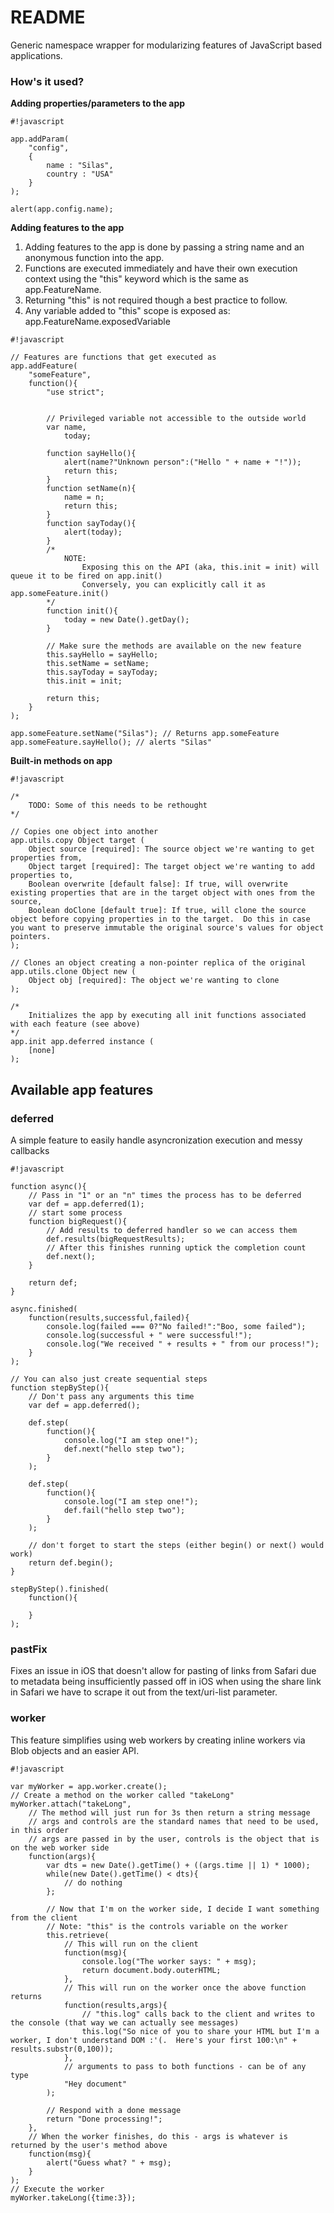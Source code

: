 # README #

Generic namespace wrapper for modularizing features of JavaScript based applications.

### How's it used? ###

**Adding properties/parameters to the app**

```
#!javascript

app.addParam(
	"config",
	{
		name : "Silas",
		country : "USA"
	}
);

alert(app.config.name);

```

**Adding features to the app**

1. Adding features to the app is done by passing a string name and an anonymous function into the app.
1. Functions are executed immediately and have their own execution context using the "this" keyword which is the same as app.FeatureName.
1. Returning "this" is not required though a best practice to follow.
1. Any variable added to "this" scope is exposed as: app.FeatureName.exposedVariable


```
#!javascript

// Features are functions that get executed as
app.addFeature(
	"someFeature",
	function(){
		"use strict";


		// Privileged variable not accessible to the outside world
		var name,
			today;

		function sayHello(){
			alert(name?"Unknown person":("Hello " + name + "!"));
			return this;
		}
		function setName(n){
			name = n;
			return this;
		}
		function sayToday(){
			alert(today);
		}
		/*
			NOTE:
				Exposing this on the API (aka, this.init = init) will queue it to be fired on app.init()
				Conversely, you can explicitly call it as app.someFeature.init()
		*/
		function init(){
			today = new Date().getDay();
		}

		// Make sure the methods are available on the new feature
		this.sayHello = sayHello;
		this.setName = setName;
		this.sayToday = sayToday;
		this.init = init;

		return this;
	}
);

app.someFeature.setName("Silas"); // Returns app.someFeature
app.someFeature.sayHello(); // alerts "Silas"

```

**Built-in methods on app**

```
#!javascript

/*
	TODO: Some of this needs to be rethought
*/

// Copies one object into another
app.utils.copy Object target (
	Object source [required]: The source object we're wanting to get properties from,
	Object target [required]: The target object we're wanting to add properties to,
	Boolean overwrite [default false]: If true, will overwrite existing properties that are in the target object with ones from the source,
	Boolean doClone [default true]: If true, will clone the source object before copying properties in to the target.  Do this in case you want to preserve immutable the original source's values for object pointers.
);

// Clones an object creating a non-pointer replica of the original
app.utils.clone Object new (
	Object obj [required]: The object we're wanting to clone
);

/*
	Initializes the app by executing all init functions associated with each feature (see above)
*/
app.init app.deferred instance (
	[none]
);

```

## Available app features ##


### deferred ###

A simple feature to easily handle asyncronization execution and messy callbacks

```
#!javascript

function async(){
	// Pass in "1" or an "n" times the process has to be deferred
	var def = app.deferred(1);
	// start some process
	function bigRequest(){
		// Add results to deferred handler so we can access them
		def.results(bigRequestResults);
		// After this finishes running uptick the completion count
		def.next();
	}

	return def;
}

async.finished(
	function(results,successful,failed){
		console.log(failed === 0?"No failed!":"Boo, some failed");
		console.log(successful + " were successful!");
		console.log("We received " + results + " from our process!");
	}
);

// You can also just create sequential steps
function stepByStep(){
	// Don't pass any arguments this time
	var def = app.deferred();

	def.step(
		function(){
			console.log("I am step one!");
			def.next("hello step two");
		}
	);

	def.step(
		function(){
			console.log("I am step one!");
			def.fail("hello step two");
		}
	);

	// don't forget to start the steps (either begin() or next() would work)
	return def.begin();
}

stepByStep().finished(
	function(){

	}
);

```


### pastFix ###

Fixes an issue in iOS that doesn't allow for pasting of links from Safari due to metadata being insufficiently
passed off in iOS when using the share link in Safari we have to scrape it out from the text/uri-list parameter.


### worker ###

This feature simplifies using web workers by creating inline workers via Blob objects and an easier API.

```
#!javascript

var myWorker = app.worker.create();
// Create a method on the worker called "takeLong"
myWorker.attach("takeLong",
	// The method will just run for 3s then return a string message
	// args and controls are the standard names that need to be used, in this order
	// args are passed in by the user, controls is the object that is on the web worker side
	function(args){
		var dts = new Date().getTime() + ((args.time || 1) * 1000);
		while(new Date().getTime() < dts){
			// do nothing
		};

		// Now that I'm on the worker side, I decide I want something from the client
		// Note: "this" is the controls variable on the worker
		this.retrieve(
			// This will run on the client
			function(msg){
				console.log("The worker says: " + msg);
				return document.body.outerHTML;
			},
			// This will run on the worker once the above function returns
			function(results,args){
				// "this.log" calls back to the client and writes to the console (that way we can actually see messages)
				this.log("So nice of you to share your HTML but I'm a worker, I don't understand DOM :'(.  Here's your first 100:\n" + results.substr(0,100));
			},
			// arguments to pass to both functions - can be of any type
			"Hey document"
		);

		// Respond with a done message
		return "Done processing!";
	},
	// When the worker finishes, do this - args is whatever is returned by the user's method above
	function(msg){
		alert("Guess what? " + msg);
	}
);
// Execute the worker
myWorker.takeLong({time:3});

```

